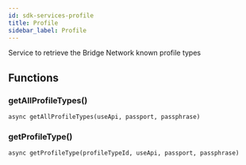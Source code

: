 ```yaml
---
id: sdk-services-profile
title: Profile
sidebar_label: Profile 
---
```

Service to retrieve the Bridge Network known profile types
## Functions
### getAllProfileTypes()
```
async getAllProfileTypes(useApi, passport, passphrase)
```

### getProfileType()
```
async getProfileType(profileTypeId, useApi, passport, passphrase)
```